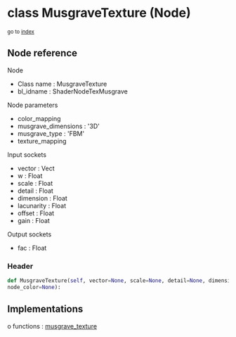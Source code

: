 # class MusgraveTexture (Node)

<sub>go to [index](/docs/index.md)</sub>

## Node reference

Node
 - Class name : MusgraveTexture
 - bl_idname : ShaderNodeTexMusgrave

Node parameters
 - color_mapping
 - musgrave_dimensions : '3D'
 - musgrave_type : 'FBM'
 - texture_mapping

Input sockets
 - vector : Vect
 - w : Float
 - scale : Float
 - detail : Float
 - dimension : Float
 - lacunarity : Float
 - offset : Float
 - gain : Float

Output sockets
 - fac : Float

### Header

``` python
def MusgraveTexture(self, vector=None, scale=None, detail=None, dimension=None, lacunarity=None, w=None, offset=None, gain=None, color_mapping=None, musgrave_dimensions='3D', musgrave_type='FBM', texture_mapping=None, node_label=None,
node_color=None):
```

## Implementations

o functions : [musgrave_texture](/docs/GeoNodes_classes/GLOBAL.md#musgrave_texture)


